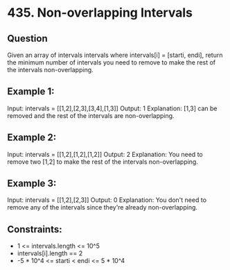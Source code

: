 # 435. Non-overlapping Intervals

## Question
Given an array of intervals intervals where intervals[i] = [starti, endi], return the minimum number of intervals you need to remove to make the rest of the intervals non-overlapping.

## Example 1:
Input: intervals = [[1,2],[2,3],[3,4],[1,3]]
Output: 1
Explanation: [1,3] can be removed and the rest of the intervals are non-overlapping.

## Example 2:
Input: intervals = [[1,2],[1,2],[1,2]]
Output: 2
Explanation: You need to remove two [1,2] to make the rest of the intervals non-overlapping.

## Example 3:
Input: intervals = [[1,2],[2,3]]
Output: 0
Explanation: You don't need to remove any of the intervals since they're already non-overlapping.
 
## Constraints:
- 1 <= intervals.length <= 10^5
- intervals[i].length == 2
- -5 * 10^4 <= starti < endi <= 5 * 10^4